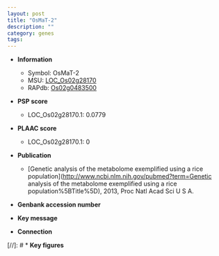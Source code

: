 ```yaml
---
layout: post
title: "OsMaT-2"
description: ""
category: genes
tags: 
---
```


* **Information**  
    + Symbol: OsMaT-2  
    + MSU: [LOC_Os02g28170](http://rice.plantbiology.msu.edu/cgi-bin/ORF_infopage.cgi?orf=LOC_Os02g28170)  
    + RAPdb: [Os02g0483500](http://rapdb.dna.affrc.go.jp/viewer/gbrowse_details/irgsp1?name=Os02g0483500)  

* **PSP score**  
    + LOC_Os02g28170.1: 0.0779 

* **PLAAC score**  
    + LOC_Os02g28170.1: 0 

* **Publication**  
    + [Genetic analysis of the metabolome exemplified using a rice population](http://www.ncbi.nlm.nih.gov/pubmed?term=Genetic analysis of the metabolome exemplified using a rice population%5BTitle%5D), 2013, Proc Natl Acad Sci U S A.

* **Genbank accession number**  

* **Key message**  

* **Connection**  

[//]: # * **Key figures**  


